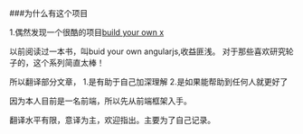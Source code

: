 ###为什么有这个项目

1.偶然发现一个很酷的项目[build your own x](https://github.com/danistefanovic/build-your-own-x/blob/master/README.md)
   
   以前阅读过一本书，叫buid your own angularjs,收益匪浅。
   对于那些喜欢研究轮子的，这个系列简直太棒！


   所以翻译部分文章，
   1.是有助于自己加深理解
   2.是如果能帮助到任何人就更好了

因为本人目前是一名前端，所以先从前端框架入手。

翻译水平有限，意译为主，欢迎指出。主要为了自己记录。
